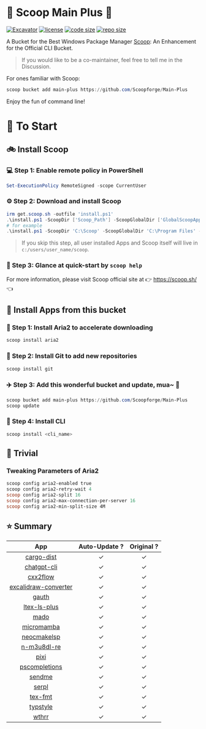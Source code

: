 # 🍨 Scoop Main Plus 🍨

[![Excavator](https://github.com/Scoopforge/Main-Plus/actions/workflows/ci.yml/badge.svg)](https://github.com/Scoopforge/Main-Plus/actions/workflows/ci.yml)
[![license](https://img.shields.io/github/license/Scoopforge/Main-Plus)](https://github.com/Scoopforge/Main-Plus/blob/master/LICENSE)
[![code size](https://img.shields.io/github/languages/code-size/Scoopforge/Main-Plus.svg)](https://img.shields.io/github/languages/code-size/Scoopforge/Main-Plus.svg)
[![repo size](https://img.shields.io/github/repo-size/Scoopforge/Main-Plus.svg)](https://img.shields.io/github/repo-size/Scoopforge/Main-Plus.svg)

A Bucket for the Best Windows Package Manager [Scoop](https://github.com/ScoopInstaller/Scoop): An Enhancement for the Official CLI Bucket.

> If you would like to be a co-maintainer, feel free to tell me in the Discussion.

For ones familiar with Scoop:

```powershell
scoop bucket add main-plus https://github.com/Scoopforge/Main-Plus
```

Enjoy the fun of command line!

# 🏃 To Start

## 🚲 Install Scoop

### 💻 Step 1: Enable remote policy in PowerShell

```powershell
Set-ExecutionPolicy RemoteSigned -scope CurrentUser
```

### ⚙️ Step 2: Download and install Scoop

```powershell
irm get.scoop.sh -outfile 'install.ps1'
.\install.ps1 -ScoopDir ['Scoop_Path'] -ScoopGlobalDir ['GlobalScoopApps_Path'] -NoProxy
# for example
.\install.ps1 -ScoopDir 'C:\Scoop' -ScoopGlobalDir 'C:\Program Files' -NoProxy
```

> If you skip this step, all user installed Apps and Scoop itself will live in `c:/users/user_name/scoop`.

### 📖 Step 3: Glance at quick-start by `scoop help`

For more information, please visit Scoop official site at 👉 https://scoop.sh/ 👈

## 🚗 Install Apps from this bucket

### 🚋 Step 1: Install Aria2 to accelerate downloading

```powershell
scoop install aria2
```

### 🎫 Step 2: Install Git to add new repositories

```powershell
scoop install git
```

### ✈️ Step 3: Add this wonderful bucket and update, mua~ 💋

```powershell
scoop bucket add main-plus https://github.com/Scoopforge/Main-Plus
scoop update
```

### 🚀 Step 4: Install CLI

```powershell
scoop install <cli_name>
```

## 📝 Trivial

### Tweaking Parameters of Aria2

```powershell
scoop config aria2-enabled true
scoop config aria2-retry-wait 4
scoop config aria2-split 16
scoop config aria2-max-connection-per-server 16
scoop config aria2-min-split-size 4M
```

## ⭐️ Summary

|                                   App                                   | Auto-Update ? | Original ? |
| :---------------------------------------------------------------------: | :-----------: | :--------: |
|          [cargo-dist](https://github.com/axodotdev/cargo-dist)          |       ✓       |     ✓      |
|             [chatgpt-cli](https://github.com/j178/chatgpt)              |       ✓       |     ✓      |
|          [cxx2flow](https://github.com/Enter-tainer/cxx2flow)           |       ✓       |     ✓      |
| [excalidraw-converter](https://github.com/sindrel/excalidraw-converter) |       ✓       |     ✓      |
|               [gauth](https://github.com/pcarrier/gauth)                |       ✓       |     ✓      |
|        [ltex-ls-plus](https://github.com/ltex-plus/ltex-ls-plus)        |       ✓       |     ✓      |
|                 [mado](https://github.com/akiomik/mado)                 |       ✓       |     ✓      |
|            [micromamba](https://github.com/mamba-org/mamba)             |       ✓       |     ✓      |
|        [neocmakelsp](https://github.com/neocmakelsp/neocmakelsp)        |       ✓       |     ✓      |
|          [n-m3u8dl-re](https://github.com/nilaoda/N_m3u8DL-RE)          |       ✓       |     ✓      |
|               [pixi](https://github.com/prefix-dev/pixi)                |       ✓       |     ✓      |
|         [pscompletions](https://github.com/abgox/PSCompletions)         |       ✓       |     ✓      |
|             [sendme](https://github.com/n0-computer/sendme)             |       ✓       |     ✓      |
|             [serpl](https://github.com/yassinebridi/serpl)              |       ✓       |     ✓      |
|            [tex-fmt](https://github.com/WGUNDERWOOD/tex-fmt)            |       ✓       |     ✓      |
|          [typstyle](https://github.com/Enter-tainer/typstyle)           |       ✓       |     ✓      |
|         [wthrr](https://github.com/ttytm/wthrr-the-weathercrab)         |       ✓       |     ✓      |
